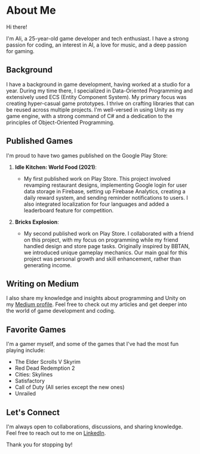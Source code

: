 # About Me

Hi there!

I'm Ali, a 25-year-old game developer and tech enthusiast. I have a strong passion for coding, an interest in AI, a love for music, and a deep passion for gaming.

## Background

I have a background in game development, having worked at a studio for a year. During my time there, I specialized in Data-Oriented Programming and extensively used ECS (Entity Component System). My primary focus was creating hyper-casual game prototypes. I thrive on crafting libraries that can be reused across multiple projects. I'm well-versed in using Unity as my game engine, with a strong command of C# and a dedication to the principles of Object-Oriented Programming.

## Published Games

I'm proud to have two games published on the Google Play Store:

1. **Idle Kitchen: World Food (2021)**:
   - My first published work on Play Store. This project involved revamping restaurant designs, implementing Google login for user data storage in Firebase, setting up Firebase Analytics, creating a daily reward system, and sending reminder notifications to users. I also integrated localization for four languages and added a leaderboard feature for competition.

2. **Bricks Explosion**:
   - My second published work on Play Store. I collaborated with a friend on this project, with my focus on programming while my friend handled design and store page tasks. Originally inspired by BBTAN, we introduced unique gameplay mechanics. Our main goal for this project was personal growth and skill enhancement, rather than generating income.

## Writing on Medium

I also share my knowledge and insights about programming and Unity on my [Medium profile](https://medium.com/@alimertcetin). Feel free to check out my articles and get deeper into the world of game development and coding.

## Favorite Games

I'm a gamer myself, and some of the games that I've had the most fun playing include:
- The Elder Scrolls V Skyrim
- Red Dead Redemption 2
- Cities: Skylines
- Satisfactory
- Call of Duty (All series except the new ones)
- Unrailed

## Let's Connect

I'm always open to collaborations, discussions, and sharing knowledge. Feel free to reach out to me on [LinkedIn](https://www.linkedin.com/in/ali-mert-cetin/).

Thank you for stopping by!
